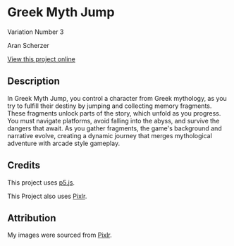 # Greek Myth Jump

Variation Number 3

Aran Scherzer

[View this project online](URL)

## Description

In Greek Myth Jump, you control a character from Greek mythology, as you try to fulfill their destiny by jumping and collecting memory fragments. These fragments unlock parts of the story, which unfold as you progress. You must navigate platforms, avoid falling into the abyss, and survive the dangers that await. As you gather fragments, the game's background and narrative evolve, creating a dynamic journey that merges mythological adventure with arcade style gameplay.

## Credits

This project uses [p5.js](https://p5js.org).

This Project also uses [Pixlr](https://pixlr.com/).

## Attribution

My images were sourced from [Pixlr](https://pixlr.com/).
